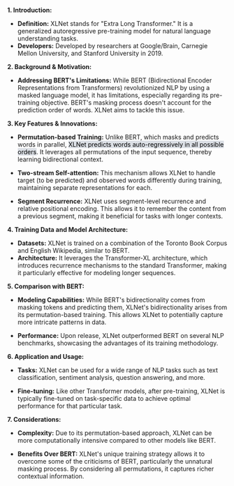 **1. Introduction:**
- **Definition:** XLNet stands for "Extra Long Transformer." It is a generalized autoregressive pre-training model for natural language understanding tasks. 
- **Developers:** Developed by researchers at Google/Brain, Carnegie Mellon University, and Stanford University in 2019.

**2. Background & Motivation:**
- **Addressing BERT's Limitations:** While BERT (Bidirectional Encoder Representations from Transformers) revolutionized NLP by using a masked language model, it has limitations, especially regarding its pre-training objective. BERT's masking process doesn't account for the prediction order of words. XLNet aims to tackle this issue.

**3. Key Features & Innovations:**
- **Permutation-based Training:** Unlike BERT, which masks and predicts words in parallel, <mark style="background: #CACFD9A6;">XLNet predicts words auto-regressively in all possible orders</mark>. It leverages all permutations of the input sequence, thereby learning bidirectional context.

- **Two-stream Self-attention:** This mechanism allows XLNet to handle target (to be predicted) and observed words differently during training, maintaining separate representations for each.

- **Segment Recurrence:** XLNet uses segment-level recurrence and relative positional encoding. This allows it to remember the content from a previous segment, making it beneficial for tasks with longer contexts.

**4. Training Data and Model Architecture:**
- **Datasets:** XLNet is trained on a combination of the Toronto Book Corpus and English Wikipedia, similar to BERT. 
- **Architecture:** It leverages the Transformer-XL architecture, which introduces recurrence mechanisms to the standard Transformer, making it particularly effective for modeling longer sequences.

**5. Comparison with BERT:**
- **Modeling Capabilities:** While BERT's bidirectionality comes from masking tokens and predicting them, XLNet's bidirectionality arises from its permutation-based training. This allows XLNet to potentially capture more intricate patterns in data.

- **Performance:** Upon release, XLNet outperformed BERT on several NLP benchmarks, showcasing the advantages of its training methodology.

**6. Application and Usage:**
- **Tasks:** XLNet can be used for a wide range of NLP tasks such as text classification, sentiment analysis, question answering, and more.
  
- **Fine-tuning:** Like other Transformer models, after pre-training, XLNet is typically fine-tuned on task-specific data to achieve optimal performance for that particular task.

**7. Considerations:**
- **Complexity:** Due to its permutation-based approach, XLNet can be more computationally intensive compared to other models like BERT.

- **Benefits Over BERT:** XLNet's unique training strategy allows it to overcome some of the criticisms of BERT, particularly the unnatural masking process. By considering all permutations, it captures richer contextual information.
